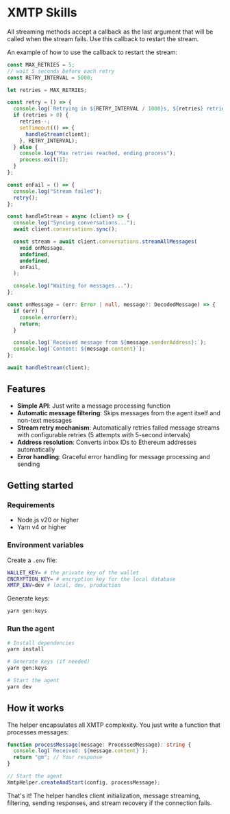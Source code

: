 # XMTP Skills

All streaming methods accept a callback as the last argument that will be called when the stream fails. Use this callback to restart the stream.

An example of how to use the callback to restart the stream:

```typescript
const MAX_RETRIES = 5;
// wait 5 seconds before each retry
const RETRY_INTERVAL = 5000;

let retries = MAX_RETRIES;

const retry = () => {
  console.log(`Retrying in ${RETRY_INTERVAL / 1000}s, ${retries} retries left`);
  if (retries > 0) {
    retries--;
    setTimeout(() => {
      handleStream(client);
    }, RETRY_INTERVAL);
  } else {
    console.log("Max retries reached, ending process");
    process.exit(1);
  }
};

const onFail = () => {
  console.log("Stream failed");
  retry();
};

const handleStream = async (client) => {
  console.log("Syncing conversations...");
  await client.conversations.sync();

  const stream = await client.conversations.streamAllMessages(
    void onMessage,
    undefined,
    undefined,
    onFail,
  );

  console.log("Waiting for messages...");
};

const onMessage = (err: Error | null, message?: DecodedMessage) => {
  if (err) {
    console.error(err);
    return;
  }

  console.log(`Received message from ${message.senderAddress}:`);
  console.log(`Content: ${message.content}`);
};

await handleStream(client);
```

## Features

- **Simple API**: Just write a message processing function
- **Automatic message filtering**: Skips messages from the agent itself and non-text messages
- **Stream retry mechanism**: Automatically retries failed message streams with configurable retries (5 attempts with 5-second intervals)
- **Address resolution**: Converts inbox IDs to Ethereum addresses automatically
- **Error handling**: Graceful error handling for message processing and sending

## Getting started

### Requirements

- Node.js v20 or higher
- Yarn v4 or higher

### Environment variables

Create a `.env` file:

```bash
WALLET_KEY= # the private key of the wallet
ENCRYPTION_KEY= # encryption key for the local database
XMTP_ENV=dev # local, dev, production
```

Generate keys:

```bash
yarn gen:keys
```

### Run the agent

```bash
# Install dependencies
yarn install

# Generate keys (if needed)
yarn gen:keys

# Start the agent
yarn dev
```

## How it works

The helper encapsulates all XMTP complexity. You just write a function that processes messages:

```typescript
function processMessage(message: ProcessedMessage): string {
  console.log(`Received: ${message.content}`);
  return "gm"; // Your response
}

// Start the agent
XmtpHelper.createAndStart(config, processMessage);
```

That's it! The helper handles client initialization, message streaming, filtering, sending responses, and stream recovery if the connection fails.

```

```
